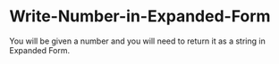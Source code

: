 # Write-Number-in-Expanded-Form
You will be given a number and you will need to return it as a string in Expanded Form.
